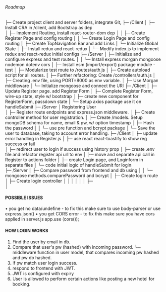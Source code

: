 ###### Roadmap
  ├─ Create project client and server folders, integrate Git, 
  ├─ /Client
  │    ├─ Install CRA in /client, add Bootstrap as dep     
  │    ├─ Implement Routing, install react-router-dom dep
  │    │    ├─ Create Register Page and config routing
  │    │    └─ Create Login Page and config routing
  │    ├─ Create TopNavigation Bar and add Links
  │    └─ Initialize Global State
  │         ├─ Install redux and react-redux
  │         └─ Modify index.js to implement redux and react-redux initial configs
  ├─ /Server
  │    ├─ Initialize and configure express and test routes.
  │    │     └─ Install express morgan mongoose nodemon dotenv cors
  │    ├─ Install esm (import/export) package module - test
  │    ├─ Modularize test route to /routes/auth.js
  │    ├─ Create autoload script for all routes.
  │    ├─ Further refactoring: Create /controllers/auth.js
  │    ├─ Creating .env file, using PORT=8000 as env variable.
  │    ├─ Use Morgan middleware
  │    └─ Initialize mongoose and connect the URI
  ├─ /Client
  │    ├─ Update Register page. add Register Form
  │    ├─ Complete Register Form, wire-up state, style w/ bootstrap
  │    ├─ create new component for RegisterForm, passdown state
  │    └─ Setup axios package use it on handleSubmit
  ├─ /Server
  │    Registering User    
  │    ├─ Register route endpoints and express.json middleware.
  │    ├─ Create controller method for user registration.
  │    ├─ Create /models. Setup mongoDB schema for name, email & pw, w/ option timestamp
  │    ├─ Hash the password
  │    │    └─ use pre function and bcrypt package
  │    └─ Save the user to database, taking to account error handling.
  ├─ /Client
  │    ├─ update error handling in Register.js
  │    ├─ use react react-toastify to show reg success or fail        
  │    ├─ redirect user to login if success using history prop
  │    ├─ create .env file and refactor register api url to env
  │    ├─ move and separate api call in Register to actions folder
  │    ├─ create Login page, and Loginform in separate files
  │    └─ code initial logic of handleSubmit for login  
  ├─ /Server
  │    ├─ Compare password from frontend and db using 
  │    │     └─ mongoose methods.comparePassword and bcrypt
  │    ├─ Create login route 
  │    ├─ Create login controller
  │    │
  │    │
  │    │
  ├─  
  │









#### POSSIBLE ISSUES
• you get no data/undefine - to fix this make sure to use body-parser or use express.json()
• you get CORS error - to fix this make sure you have cors applied in server.js app.use
(cors());

#### HOW LOGIN WORKS
1. Find the user by email in db.
2. Compare that user's pw (hashed) with incoming password.
      └─ middleware function in user model, that compares incoming pw hashed and pw db hashed.
3. If pw match user login success.
4. respond to frontend with JWT.
5. JWT is configured with expiry
6. User is allowed to perform certain actions like posting a new hotel for booking.

